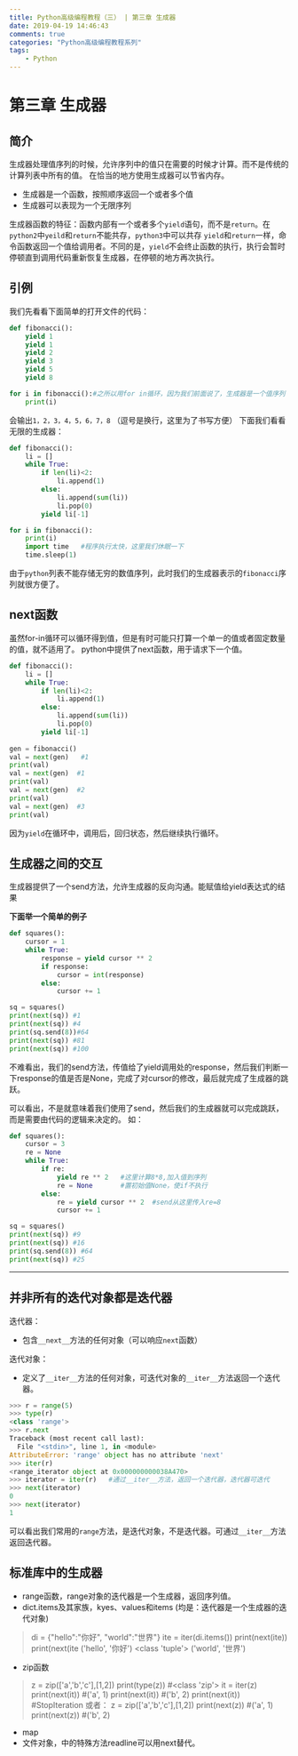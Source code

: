 ```yaml
---
title: Python高级编程教程（三） | 第三章 生成器
date: 2019-04-19 14:46:43
comments: true
categories: "Python高级编程教程系列"
tags: 
    - Python
---
```

# 第三章 生成器	

## 简介
生成器处理值序列的时候，允许序列中的值只在需要的时候才计算。而不是传统的计算列表中所有的值。
在恰当的地方使用生成器可以节省内存。
* 生成器是一个函数，按照顺序返回一个或者多个值
* 生成器可以表现为一个无限序列

生成器函数的特征：函数内部有一个或者多个`yield`语句，而不是`return`。在`python2`中`yeild`和`return`不能共存，`python3`中可以共存
`yield`和`return`一样，命令函数返回一个值给调用者。不同的是，`yield`不会终止函数的执行，执行会暂时停顿直到调用代码重新恢复生成器，在停顿的地方再次执行。

## 引例
我们先看看下面简单的打开文件的代码：
``` python
def fibonacci():
    yield 1
    yield 1
    yield 2
    yield 3
    yield 5
    yield 8

for i in fibonacci():#之所以用for in循环，因为我们前面说了，生成器是一个值序列
    print(i)
```

会输出`1，2，3，4，5，6，7，8` （逗号是换行，这里为了书写方便）
下面我们看看无限的生成器：

``` python
def fibonacci():
    li = []
    while True:
        if len(li)<2:
            li.append(1)
        else:
            li.append(sum(li))
            li.pop(0)
        yield li[-1]

for i in fibonacci():
    print(i)
    import time   #程序执行太快，这里我们休眠一下
    time.sleep(1)
```

由于`python`列表不能存储无穷的数值序列，此时我们的生成器表示的`fibonacci`序列就很方便了。

## next函数
虽然for-in循环可以循环得到值，但是有时可能只打算一个单一的值或者固定数量的值，就不适用了。
python中提供了next函数，用于请求下一个值。


``` python
def fibonacci():
    li = []
    while True:
        if len(li)<2:
            li.append(1)
        else:
            li.append(sum(li))
            li.pop(0)
        yield li[-1]
        
gen = fibonacci()
val = next(gen)   #1
print(val)
val = next(gen)  #1
print(val)
val = next(gen)  #2
print(val)
val = next(gen)  #3
print(val)
```

因为`yield`在循环中，调用后，回归状态，然后继续执行循环。

## 生成器之间的交互
生成器提供了一个send方法，允许生成器的反向沟通。能赋值给yield表达式的结果

**下面举一个简单的例子**

``` python
def squares():
    cursor = 1
    while True:
        response = yield cursor ** 2
        if response:
            cursor = int(response)
        else:
            cursor += 1

sq = squares()
print(next(sq)) #1
print(next(sq)) #4
print(sq.send(8))#64
print(next(sq)) #81
print(next(sq)) #100
```

不难看出，我们的send方法，传值给了yield调用处的response，然后我们判断一下response的值是否是None，完成了对cursor的修改，最后就完成了生成器的跳跃。

可以看出，不是就意味着我们使用了send，然后我们的生成器就可以完成跳跃，而是需要由代码的逻辑来决定的。
如：

``` python
def squares():
    cursor = 3
    re = None
    while True:
        if re:
            yield re ** 2   #这里计算8*8,加入值到序列
            re = None       #置初始值None，使if不执行
        else:
            re = yield cursor ** 2  #send从这里传入re=8
            cursor += 1

sq = squares()
print(next(sq)) #9
print(next(sq)) #16
print(sq.send(8)) #64
print(next(sq)) #25
```

---

## 并非所有的迭代对象都是迭代器
迭代器：
* 包含`__next__`方法的任何对象（可以响应`next`函数）

迭代对象：
* 定义了`__iter__`方法的任何对象，可迭代对象的`__iter__`方法返回一个迭代器。

``` python
>>> r = range(5)
>>> type(r)
<class 'range'>
>>> r.next
Traceback (most recent call last):
  File "<stdin>", line 1, in <module>
AttributeError: 'range' object has no attribute 'next'
>>> iter(r)
<range_iterator object at 0x000000000038A470>
>>> iterator = iter(r)   #通过__iter__方法，返回一个迭代器，迭代器可迭代
>>> next(iterator)
0
>>> next(iterator)
1
```

可以看出我们常用的`range`方法，是迭代对象，不是迭代器。可通过`__iter__`方法返回迭代器。


## 标准库中的生成器
* range函数，range对象的迭代器是一个生成器，返回序列值。
* dict.items及其家族，kyes、values和items (均是：迭代器是一个生成器的迭代对象)
>di = {"hello":"你好", "world":"世界"}
ite = iter(di.items())
print(next(ite))
print(next(ite
>('hello', '你好')   <class 'tuple'>
>('world', '世界')

* zip函数
>z = zip(['a','b','c'],[1,2])
print(type(z))     #<class 'zip'>
it = iter(z)
print(next(it))    #('a', 1)
print(next(it))    #('b', 2)
print(next(it))  #StopIteration
<span>或者：</span>
z = zip(['a','b','c'],[1,2])
print(next(z))    #('a', 1)
print(next(z))    #('b', 2)

* map
* 文件对象，中的特殊方法readline可以用next替代。





